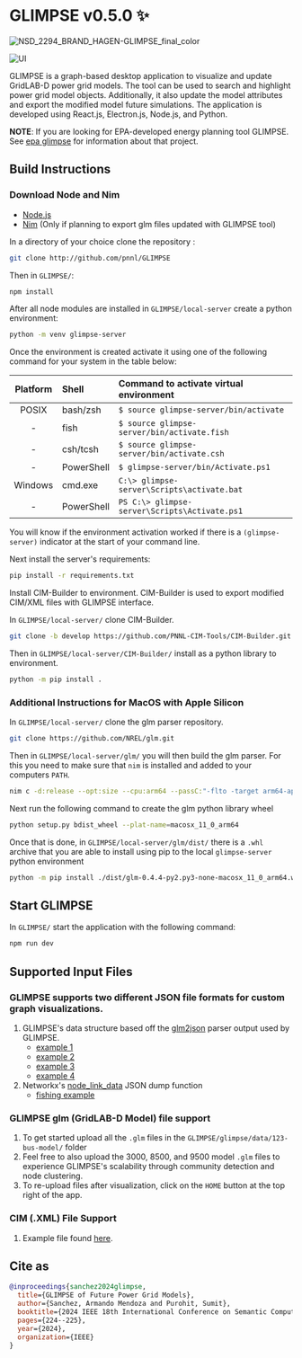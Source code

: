# GLIMPSE v0.5.0 ✨

![NSD_2294_BRAND_HAGEN-GLIMPSE_final_color](https://github.com/user-attachments/assets/182d1235-eb30-4467-b880-aec3000e786f)

![UI](https://github.com/user-attachments/assets/12896785-d76a-470c-b80f-f91870b537f1)

GLIMPSE is a graph-based desktop application to visualize and update GridLAB-D power grid models. The tool can be used to search and highlight power grid model objects. Additionally, it also update the model attributes and export the modified model future simulations. The application is developed using React.js, Electron.js, Node.js, and Python.

**NOTE**: If you are looking for EPA-developed energy planning tool GLIMPSE. See [epa glimpse](https://epa.gov/glimpse) for information about that project.

## Build Instructions

### Download Node and Nim

- [Node.js](https://nodejs.org/en)
- [Nim](https://nim-lang.org/install.html) (Only if planning to export glm files updated with GLIMPSE tool)

In a directory of your choice clone the repository :

```bash
git clone http://github.com/pnnl/GLIMPSE
```

Then in `GLIMPSE/`:

```bash
npm install
```

After all node modules are installed in `GLIMPSE/local-server` create a python environment:

```bash
python -m venv glimpse-server
```

Once the environment is created activate it using one of the following command for your system in the table below:

| Platform | Shell      | Command to activate virtual environment       |
| :------: | :--------- | :-------------------------------------------- |
|  POSIX   | bash/zsh   | `$ source glimpse-server/bin/activate`        |
|    -     | fish       | `$ source glimpse-server/bin/activate.fish`   |
|    -     | csh/tcsh   | `$ source glimpse-server/bin/activate.csh`    |
|    -     | PowerShell | `$ glimpse-server/bin/Activate.ps1`           |
| Windows  | cmd.exe    | `C:\> glimpse-server\Scripts\activate.bat`    |
|    -     | PowerShell | `PS C:\> glimpse-server\Scripts\Activate.ps1` |

You will know if the environment activation worked if there is a `(glimpse-server)` indicator at the start of your command line.

Next install the server's requirements:

```bash
pip install -r requirements.txt
```

Install CIM-Builder to environment. CIM-Builder is used to export modified CIM/XML files with GLIMPSE interface.

In `GLIMPSE/local-server/` clone CIM-Builder.

```bash
git clone -b develop https://github.com/PNNL-CIM-Tools/CIM-Builder.git
```

Then in `GLIMPSE/local-server/CIM-Builder/` install as a python library to environment.

```bash
python -m pip install .
```

### Additional Instructions for MacOS with Apple Silicon

In `GLIMPSE/local-server/` clone the glm parser repository.

```bash
git clone https://github.com/NREL/glm.git
```

Then in `GLIMPSE/local-server/glm/` you will then build the glm parser. For this you need to make sure that `nim` is installed and added to your computers `PATH`.

```bash
nim c -d:release --opt:size --cpu:arm64 --passC:"-flto -target arm64-apple-macos11" --passL:"-flto -target arm64-apple-macos11" --app:lib --out:lib/_glm.so src/glm.nim
```

Next run the following command to create the glm python library wheel

```bash
python setup.py bdist_wheel --plat-name=macosx_11_0_arm64
```

Once that is done, in `GLIMPSE/local-server/glm/dist/` there is a `.whl` archive that you are able to install using pip to the local `glimpse-server` python environment

```bash
python -m pip install ./dist/glm-0.4.4-py2.py3-none-macosx_11_0_arm64.whl
```

## Start GLIMPSE

In `GLIMPSE/` start the application with the following command:

```bash
npm run dev
```

## Supported Input Files

### GLIMPSE supports two different JSON file formats for custom graph visualizations.

1. GLIMPSE's data structure based off the [glm2json](https://github.com/NREL/glm) parser output used by GLIMPSE.
   - [example 1](https://github.com/pnnl/GLIMPSE/blob/master/glimpse/data/demo_examples/customModelExample.json)
   - [example 2](https://github.com/pnnl/GLIMPSE/blob/master/glimpse/data/demo_examples/levelExample.json)
   - [example 3](https://github.com/pnnl/GLIMPSE/blob/master/glimpse/data/demo_examples/socialExample.json)
   - [example 4](https://github.com/pnnl/GLIMPSE/blob/master/glimpse/data/demo_examples/test.json)
2. Networkx's [node_link_data](https://networkx.org/documentation/stable/reference/readwrite/generated/networkx.readwrite.json_graph.node_link_data.html#networkx.readwrite.json_graph.node_link_data) JSON dump function
   - [fishing example](https://github.com/pnnl/GLIMPSE/blob/master/glimpse/data/demo_examples/gdata.json)

### GLIMPSE glm (GridLAB-D Model) file support

1. To get started upload all the `.glm` files in the `GLIMPSE/glimpse/data/123-bus-model/` folder
2. Feel free to also upload the 3000, 8500, and 9500 model `.glm` files to experience GLIMPSE's scalability through community detection and node clustering.
3. To re-upload files after visualization, click on the `HOME` button at the top right of the app.

### CIM (.XML) File Support

1. Example file found [here](https://github.com/pnnl/GLIMPSE/tree/master/data/cim).

## Cite as

```BibTeX
@inproceedings{sanchez2024glimpse,
  title={GLIMPSE of Future Power Grid Models},
  author={Sanchez, Armando Mendoza and Purohit, Sumit},
  booktitle={2024 IEEE 18th International Conference on Semantic Computing (ICSC)},
  pages={224--225},
  year={2024},
  organization={IEEE}
}
```
